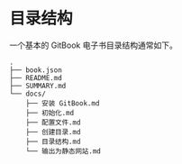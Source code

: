 # 目录结构

一个基本的 GitBook 电子书目录结构通常如下。

```
.
├── book.json
├── README.md
├── SUMMARY.md
└── docs/
    ├── 安装 GitBook.md
    ├── 初始化.md
    ├── 配置文件.md
    ├── 创建目录.md
    ├── 目录结构.md
    └── 输出为静态网站.md
```

